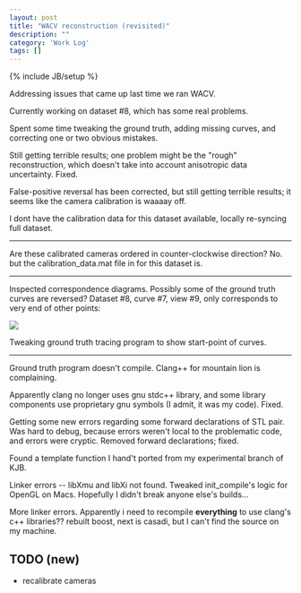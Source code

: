 ```yaml
---
layout: post
title: "WACV reconstruction (revisited)"
description: ""
category: 'Work Log'
tags: []
---
```

{% include JB/setup %}

Addressing issues that came up last time we ran WACV.  

Currently working on dataset #8, which has some real problems.

Spent some time tweaking the ground truth, adding missing curves, and correcting one or two obvious mistakes.

Still getting terrible results; one problem might be the "rough" reconstruction, which doesn't take into account anisotropic data uncertainty.  Fixed.

False-positive reversal has been corrected, but still getting terrible results; it seems like the camera calibration is waaaay off.  

I dont have the calibration data for this dataset available, locally re-syncing full dataset.

---

Are these calibrated cameras ordered in counter-clockwise direction? No.  but the calibration_data.mat file in for this dataset is.

---

Inspected correspondence diagrams.  Possibly some of the ground truth curves are reversed?  Dataset #8, curve #7, view #9, only corresponds to very end of other points:

![]({{site.baseurl}}/img/2013-11-07-bad_correspondence.png)

Tweaking ground truth tracing program to show start-point of curves.

---

Ground truth program doesn't compile.  Clang++ for mountain lion is complaining.

Apparently clang no longer uses gnu stdc++ library, and some library components use proprietary gnu symbols (I admit, it was my code).  Fixed.

Getting some new errors regarding some forward declarations of STL pair.  Was hard to debug, because errors weren't local to the problematic code, and errors were cryptic.  Removed forward declarations; fixed.

Found a template function I hand't ported from my experimental branch of KJB.

Linker errors -- libXmu and libXi not found.  Tweaked init_compile's logic for OpenGL on Macs. Hopefully I didn't break anyone else's builds...

More linker errors. Apparently i need to recompile **everything** to use clang's c++ libraries?? rebuilt boost, next is casadi, but I can't find the source on my machine.

TODO (new)
---------

* recalibrate cameras

